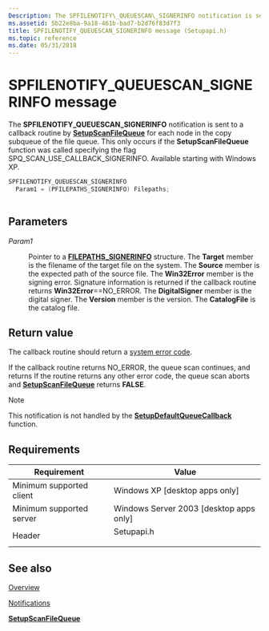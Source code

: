 ```yaml
---
Description: The SPFILENOTIFY\_QUEUESCAN\_SIGNERINFO notification is sent to a callback routine by SetupScanFileQueue for each node in the copy subqueue of the file queue.
ms.assetid: 5b22e8ba-9a18-461b-bad7-b2d76f83d7f3
title: SPFILENOTIFY_QUEUESCAN_SIGNERINFO message (Setupapi.h)
ms.topic: reference
ms.date: 05/31/2018
---
```


# SPFILENOTIFY\_QUEUESCAN\_SIGNERINFO message

The **SPFILENOTIFY\_QUEUESCAN\_SIGNERINFO** notification is sent to a callback routine by [**SetupScanFileQueue**](/windows/desktop/api/Setupapi/nf-setupapi-setupscanfilequeuea) for each node in the copy subqueue of the file queue. This only occurs if the **SetupScanFileQueue** function was called specifying the flag SPQ\_SCAN\_USE\_CALLBACK\_SIGNERINFO. Available starting with Windows XP.


```C++
SPFILENOTIFY_QUEUESCAN_SIGNERINFO
  Param1 = (PFILEPATHS_SIGNERINFO) Filepaths;
            
```



## Parameters

<dl> <dt>

*Param1* 
</dt> <dd>

Pointer to a [**FILEPATHS\_SIGNERINFO**](/windows/desktop/api/Setupapi/ns-setupapi-filepaths_signerinfo_a) structure. The **Target** member is the filename of the target file on the system. The **Source** member is the expected path of the source file. The **Win32Error** member is the signing error. Signature information is returned if the callback routine returns **Win32Error**==NO\_ERROR. The **DigitalSigner** member is the digital signer. The **Version** member is the version. The **CatalogFile** is the catalog file.

</dd> </dl>

## Return value

The callback routine should return a [system error code](/windows/desktop/Debug/system-error-codes).

If the callback routine returns NO\_ERROR, the queue scan continues, and returns If the routine returns any other error code, the queue scan aborts and [**SetupScanFileQueue**](/windows/desktop/api/Setupapi/nf-setupapi-setupscanfilequeuea) returns **FALSE**.

> [!Note]  
> This notification is not handled by the [**SetupDefaultQueueCallback**](/windows/desktop/api/Setupapi/nf-setupapi-setupdefaultqueuecallbacka) function.

 

## Requirements



| Requirement | Value |
|-------------------------------------|---------------------------------------------------------------------------------------|
| Minimum supported client<br/> | Windows XP \[desktop apps only\]<br/>                                           |
| Minimum supported server<br/> | Windows Server 2003 \[desktop apps only\]<br/>                                  |
| Header<br/>                   | <dl> <dt>Setupapi.h</dt> </dl> |



## See also

<dl> <dt>

[Overview](overview.md)
</dt> <dt>

[Notifications](notifications.md)
</dt> <dt>

[**SetupScanFileQueue**](/windows/desktop/api/Setupapi/nf-setupapi-setupscanfilequeuea)
</dt> </dl>

 

